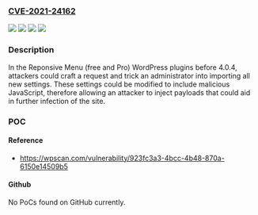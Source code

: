 ### [CVE-2021-24162](https://cve.mitre.org/cgi-bin/cvename.cgi?name=CVE-2021-24162)
![](https://img.shields.io/static/v1?label=Product&message=Responsive%20Menu%20%E2%80%93%20Create%20Mobile-Friendly%20Menu&color=blue)
![](https://img.shields.io/static/v1?label=Product&message=Responsive%20Menu%20Pro&color=blue)
![](https://img.shields.io/static/v1?label=Version&message=4.0.4%3C%204.0.4%20&color=brighgreen)
![](https://img.shields.io/static/v1?label=Vulnerability&message=CWE-352%20Cross-Site%20Request%20Forgery%20(CSRF)&color=brighgreen)

### Description

In the Reponsive Menu (free and Pro) WordPress plugins before 4.0.4, attackers could craft a request and trick an administrator into importing all new settings. These settings could be modified to include malicious JavaScript, therefore allowing an attacker to inject payloads that could aid in further infection of the site.

### POC

#### Reference
- https://wpscan.com/vulnerability/923fc3a3-4bcc-4b48-870a-6150e14509b5

#### Github
No PoCs found on GitHub currently.

